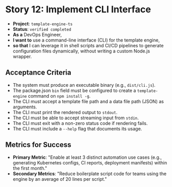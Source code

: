 # Story 12: Implement CLI Interface

- **Project**: `template-engine-ts`
- **Status**: `verified completed`
- **As a** DevOps Engineer,
- **I want to** use a command-line interface (CLI) for the template engine,
- **so that** I can leverage it in shell scripts and CI/CD pipelines to generate configuration files dynamically, without writing a custom Node.js wrapper.

## Acceptance Criteria

- The system must produce an executable binary (e.g., `dist/cli.js`).
- The package.json `bin` field must be configured to create a `template-engine` command on `npm install -g`.
- The CLI must accept a template file path and a data file path (JSON) as arguments.
- The CLI must print the rendered output to `stdout`.
- The CLI must be able to accept streaming input from `stdin`.
- The CLI must exit with a non-zero status code if rendering fails.
- The CLI must include a `--help` flag that documents its usage.

## Metrics for Success

- **Primary Metric**: "Enable at least 3 distinct automation use cases (e.g., generating Kubernetes configs, CI reports, deployment manifests) within the first month."
- **Secondary Metrics**: "Reduce boilerplate script code for teams using the engine by an average of 20 lines per script."
